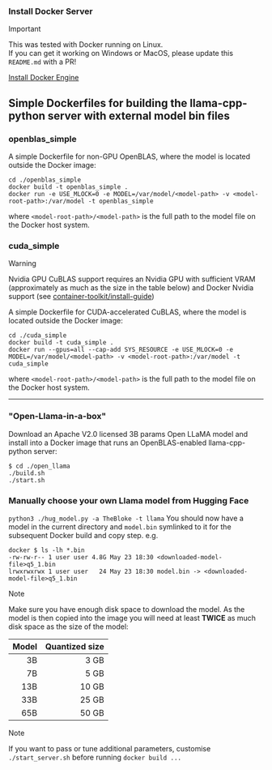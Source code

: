### Install Docker Server
> [!IMPORTANT]  
> This was tested with Docker running on Linux. <br>If you can get it working on Windows or MacOS, please update this `README.md` with a PR!<br>

[Install Docker Engine](https://docs.docker.com/engine/install)


## Simple Dockerfiles for building the llama-cpp-python server with external model bin files
### openblas_simple
A simple Dockerfile for non-GPU OpenBLAS, where the model is located outside the Docker image:
```
cd ./openblas_simple
docker build -t openblas_simple .
docker run -e USE_MLOCK=0 -e MODEL=/var/model/<model-path> -v <model-root-path>:/var/model -t openblas_simple
```
where `<model-root-path>/<model-path>` is the full path to the model file on the Docker host system.

### cuda_simple
> [!WARNING]  
> Nvidia GPU CuBLAS support requires an Nvidia GPU with sufficient VRAM (approximately as much as the size in the table below) and Docker Nvidia support (see [container-toolkit/install-guide](https://docs.nvidia.com/datacenter/cloud-native/container-toolkit/install-guide.html)) <br>

A simple Dockerfile for CUDA-accelerated CuBLAS, where the model is located outside the Docker image:

```
cd ./cuda_simple
docker build -t cuda_simple .
docker run --gpus=all --cap-add SYS_RESOURCE -e USE_MLOCK=0 -e MODEL=/var/model/<model-path> -v <model-root-path>:/var/model -t cuda_simple
```
where `<model-root-path>/<model-path>` is the full path to the model file on the Docker host system.

--------------------------------------------------------------------------

### "Open-Llama-in-a-box"
Download an Apache V2.0 licensed 3B params Open LLaMA model and install into a Docker image that runs an OpenBLAS-enabled llama-cpp-python server:
```
$ cd ./open_llama
./build.sh
./start.sh
```

### Manually choose your own Llama model from Hugging Face
`python3 ./hug_model.py -a TheBloke -t llama`
You should now have a model in the current directory and `model.bin` symlinked to it for the subsequent Docker build and copy step. e.g.
```
docker $ ls -lh *.bin
-rw-rw-r-- 1 user user 4.8G May 23 18:30 <downloaded-model-file>q5_1.bin
lrwxrwxrwx 1 user user   24 May 23 18:30 model.bin -> <downloaded-model-file>q5_1.bin
```

> [!NOTE]  
> Make sure you have enough disk space to download the model. As the model is then copied into the image you will need at least
**TWICE** as much disk space as the size of the model:<br>

| Model |  Quantized size |
|------:|----------------:|
|    3B |            3 GB |
|    7B |            5 GB |
|   13B |           10 GB |
|   33B |           25 GB |
|   65B |           50 GB |


> [!NOTE]  
> If you want to pass or tune additional parameters, customise `./start_server.sh` before running `docker build ...`

